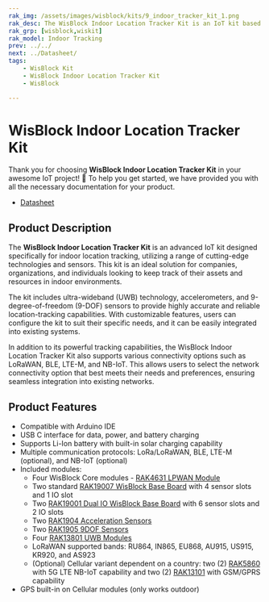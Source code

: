 ```yaml
---
rak_img: /assets/images/wisblock/kits/9_indoor_tracker_kit_1.png
rak_desc: The WisBlock Indoor Location Tracker Kit is an IoT kit based on UWB technology, Accelerometers, and 9-DOF sensors optimized of indoor location tracking. It also support connectivity options like LoRaWAN, BLE, LTE-M, and NB-IoT.
rak_grp: [wisblock,wiskit]
rak_model: Indoor Tracking
prev: ../../
next: ../Datasheet/
tags:
    - WisBlock Kit
    - WisBlock Indoor Location Tracker Kit
    - WisBlock

---
```


# WisBlock Indoor Location Tracker Kit

Thank you for choosing **WisBlock Indoor Location Tracker Kit** in your awesome IoT project! 🎉 To help you get started, we have provided you with all the necessary documentation for your product.

* [Datasheet](../Datasheet/)

## Product Description

The **WisBlock Indoor Location Tracker Kit** is an advanced IoT kit designed specifically for indoor location tracking, utilizing a range of cutting-edge technologies and sensors. This kit is an ideal solution for companies, organizations, and individuals looking to keep track of their assets and resources in indoor environments.

The kit includes ultra-wideband (UWB) technology, accelerometers, and 9-degree-of-freedom (9-DOF) sensors to provide highly accurate and reliable location-tracking capabilities. With customizable features, users can configure the kit to suit their specific needs, and it can be easily integrated into existing systems.

In addition to its powerful tracking capabilities, the WisBlock Indoor Location Tracker Kit also supports various connectivity options such as LoRaWAN, BLE, LTE-M, and NB-IoT. This allows users to select the network connectivity option that best meets their needs and preferences, ensuring seamless integration into existing networks.

## Product Features

- Compatible with Arduino IDE
- USB C interface for data, power, and battery charging
- Supports Li-Ion battery with built-in solar charging capability
- Multiple communication protocols: LoRa/LoRaWAN, BLE, LTE-M (optional), and NB-IoT (optional)
- Included modules:
    - Four WisBlock Core modules - [RAK4631 LPWAN Module](/Product-Categories/WisBlock/RAK4631/Quickstart/)
    - Two standard [RAK19007 WisBlock Base Board](/Product-Categories/WisBlock/RAK19007/Quickstart/) with 4 sensor slots and 1 IO slot
    - Two [RAK19001 Dual IO WisBlock Base Board](/Product-Categories/WisBlock/RAK19001/Overview/) with 6 sensor slots and 2 IO slots
    - Two [RAK1904 Acceleration Sensors](/Product-Categories/WisBlock/RAK1904/Quickstart/)
    - Two [RAK1905 9DOF Sensors](/Product-Categories/WisBlock/RAK1905/Quickstart/)
    - Four [RAK13801 UWB Modules](/Product-Categories/WisBlock/RAK13801/Overview/)
    - LoRaWAN supported bands: RU864, IN865, EU868, AU915, US915, KR920, and AS923
    - (Optional) Cellular variant dependent on a country: two (2) [RAK5860](/Product-Categories/WisBlock/RAK5860/Quickstart/) with 5G LTE NB-IoT capability and two (2) [RAK13101](/Product-Categories/WisBlock/RAK13101/Quickstart/) with GSM/GPRS capability
- GPS built-in on Cellular modules (only works outdoor)


